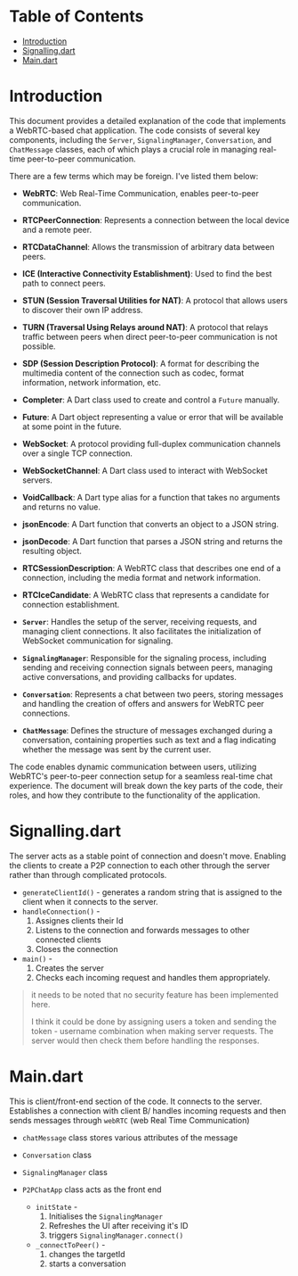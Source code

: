 # Table of Contents
- [Introduction](#introduction)
- [Signalling.dart](#signallingdart)
- [Main.dart](#maindart)

# Introduction

This document provides a detailed explanation of the code that implements a WebRTC-based chat application. The code consists of several key components, including the `Server`, `SignalingManager`, `Conversation`, and `ChatMessage` classes, each of which plays a crucial role in managing real-time peer-to-peer communication.

There are a few terms which may be foreign. I've listed them below:
- **WebRTC**: Web Real-Time Communication, enables peer-to-peer communication.
- **RTCPeerConnection**: Represents a connection between the local device and a remote peer.
- **RTCDataChannel**: Allows the transmission of arbitrary data between peers.
- **ICE (Interactive Connectivity Establishment)**: Used to find the best path to connect peers.
- **STUN (Session Traversal Utilities for NAT)**: A protocol that allows users to discover their own IP address.
- **TURN (Traversal Using Relays around NAT)**: A protocol that relays traffic between peers when direct peer-to-peer communication is not possible.
- **SDP (Session Description Protocol)**: A format for describing the multimedia content of the connection such as codec, format information, network information, etc.
- **Completer**: A Dart class used to create and control a `Future` manually.
- **Future**: A Dart object representing a value or error that will be available at some point in the future.
- **WebSocket**: A protocol providing full-duplex communication channels over a single TCP connection.
- **WebSocketChannel**: A Dart class used to interact with WebSocket servers.
- **VoidCallback**: A Dart type alias for a function that takes no arguments and returns no value.
- **jsonEncode**: A Dart function that converts an object to a JSON string.
- **jsonDecode**: A Dart function that parses a JSON string and returns the resulting object.
- **RTCSessionDescription**: A WebRTC class that describes one end of a connection, including the media format and network information.
- **RTCIceCandidate**: A WebRTC class that represents a candidate for connection establishment.


- **`Server`**: Handles the setup of the server, receiving requests, and managing client connections. It also facilitates the initialization of WebSocket communication for signaling.
- **`SignalingManager`**: Responsible for the signaling process, including sending and receiving connection signals between peers, managing active conversations, and providing callbacks for updates.
- **`Conversation`**: Represents a chat between two peers, storing messages and handling the creation of offers and answers for WebRTC peer connections.
- **`ChatMessage`**: Defines the structure of messages exchanged during a conversation, containing properties such as text and a flag indicating whether the message was sent by the current user.

The code enables dynamic communication between users, utilizing WebRTC's peer-to-peer connection setup for a seamless real-time chat experience. The document will break down the key parts of the code, their roles, and how they contribute to the functionality of the application.

# Signalling.dart
The server acts as a stable point of connection and doesn't move. Enabling the clients to create a P2P connection to each other through the server rather than through complicated protocols.

- `generateClientId()` - generates a random string that is assigned to the client when it connects to the server.
- `handleConnection()` -
    1. Assignes clients their Id
    2. Listens to the connection and forwards messages to other connected clients
    3. Closes the connection
- `main()` -
    1. Creates the server
    2. Checks each incoming request and handles them appropriately.

> it needs to be noted that no security feature has been implemented here.
>
> I think it could be done by assigning users a token and sending the token - username combination when making server requests. The server would then check them before handling the responses.

# Main.dart
This is client/front-end section of the code. It connects to the server. Establishes a connection with client B/ handles incoming requests and then sends messages through `webRTC` (web Real Time Communication)

- `chatMessage` class stores various attributes of the message

- `Conversation` class

- `SignalingManager` class

- `P2PChatApp` class acts as the front end
    - `initState` -
        1. Initialises the `SignalingManager`
        2. Refreshes the UI after receiving it's ID
        3. triggers `SignalingManager.connect()`
    - `_connectToPeer()` - 
        1. changes the targetId
        2. starts a conversation 